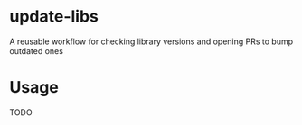 # update-libs
A reusable workflow for checking library versions and opening PRs to bump outdated ones

# Usage

TODO